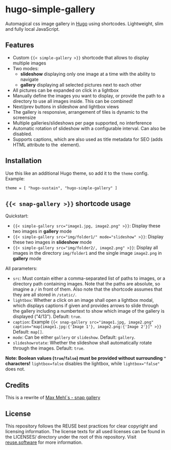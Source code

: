 # hugo-simple-gallery

Automagical css image gallery in [Hugo](https://gohugo.io/) using shortcodes. Lightweight, slim and fully local JavaScript.

## Features

- Custom `{{< simple-gallery >}}` shortcode that allows to display multiple images
- Two modes:
  - **slideshow** displaying only one image at a time with the ability to navigate
  - **gallery** displaying all selected pictures next to each other
- All pictures can be expanded on click in a lightbox
- Manually define the images you want to display, or provide the path to a directory to use all images inside. This can be combined!
- Next/prev buttons in slideshow and lightbox views
- The gallery is responsive, arrangement of tiles is dynamic to the screensize
- Multiple galleries/slideshows per page supported, no interference
- Automatic rotation of slideshow with a configurable interval. Can also be disabled.
- Supports captions, which are also used as title metadata for SEO (adds HTML attribute to the <img> element).

## Installation

Use this like an additional Hugo theme, so add it to the `theme` config. Example:

```
theme = [ "hugo-sustain", "hugo-simple-gallery" ]
```

## `{{< snap-gallery >}}` shortcode usage

Quickstart:

- `{{< simple-gallery src="image1.jpg, image2.png" >}}`: Display these two images in **gallery** mode
- `{{< simple-gallery src="img/folder1/" mode="slideshow" >}}`: Display these two images in **slideshow** mode
- `{{< simple-gallery src="img/folder2/, image2.png" >}}`: Display all images in the directory `img/folder1` and the single image `image2.png` in **gallery** mode

All parameters:

- `src`: Must contain either a comma-separated list of paths to images, or a directory path containing images. Note that the paths are absolute, so imagine a `/` in front of them. Also note that the shortcode assumes that they are all stored in `/static/`.
- `lightbox`: Whether a click on an image shall open a lightbox modal, which displays captions if given and provides arrows to slide through the gallery including a numbertext to show which image of the gallery is displayed ("4/13"). Default: `true`.
- `caption`: Example `{{< snap-gallery src="image1.jpg, image2.png" caption="map[image1.jpg:{'Image 1'}, image2.png:{'Image 2'}]" >}}` Default: `map[]`.
- `mode`: Can be either `gallery` or `slideshow`. Default: `gallery`.
- `slideshowrotate`: Whether the slideshow shall automatically rotate through the images. Default: `true`.

**Note: Boolean values (`true`/`false`) must be provided without surrounding `"` characters!** `lightbox=false` disables the lightbox, while `lightbox="false"` does not.

## Credits

This is a rewrite of [Max Mehl`s - snap gallery](https://src.mehl.mx/mxmehl/hugo-snap-gallery)

## License

This repository follows the REUSE best practices for clear copyright and licensing information. The license texts for all used licenses can be found in the LICENSES/ directory under the root of this repository. Visit [reuse.software](https://reuse.software) for more information.
